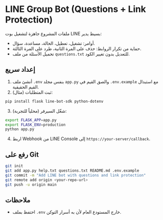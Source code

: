 # LINE Group Bot (Questions + Link Protection)

ملفات المشروع جاهزة لتشغيل بوت LINE بسيط يدير:
- أوامر: تشغيل، تعطيل، الحالة، مساعدة، سؤال.
- حماية من تكرار الروابط: حذف على المرة الثانية، طرد على المرة الثالثة.
- تحميل الأسئلة من ملف `questions.txt` للتعديل بدون تغيير الكود.

## إعداد سريع
1. أنشئ ملف `.env` بنفس مجلد `app.py` والصق القيم في `.env.example` مع استبدال القيم الحقيقية.
2. ثبت المتطلبات (مثال):
```bash
pip install flask line-bot-sdk python-dotenv
```
3. شغّل السيرفر (محلياً للتجربة):
```bash
export FLASK_APP=app.py
export FLASK_ENV=production
python app.py
```
4. اربط Webhook من LINE Console إلى `https://your-server/callback`.

## رفع على Git
```bash
git init
git add app.py help.txt questions.txt README.md .env.example
git commit -m "Add LINE bot with questions and link protection"
git remote add origin <your-repo-url>
git push -u origin main
```

## ملاحظات
- احتفظ بملف `.env` خارج المستودع العام لأن به أسرار التوكن.
